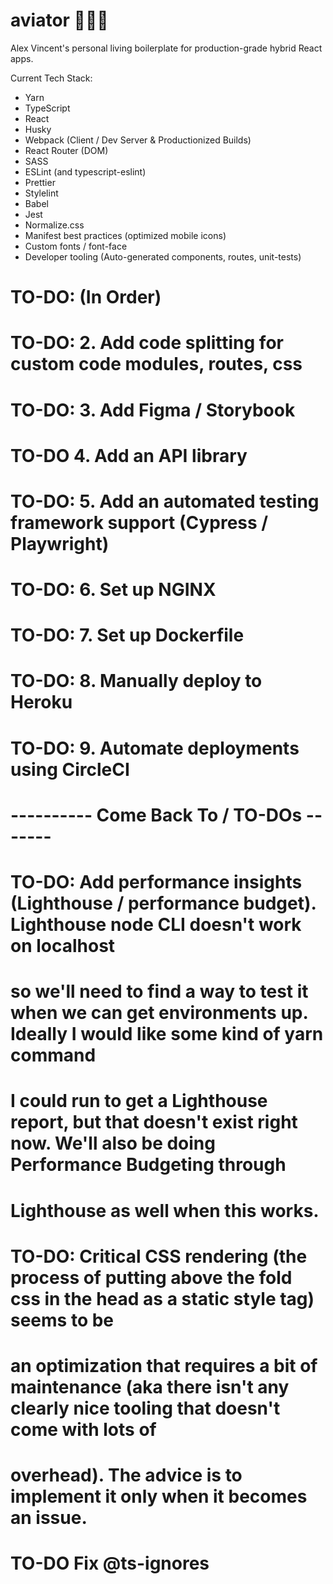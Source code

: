 # aviator 👨🏻‍✈️

Alex Vincent's personal living boilerplate for production-grade hybrid React apps.

Current Tech Stack:

- Yarn
- TypeScript
- React
- Husky
- Webpack (Client / Dev Server & Productionized Builds)
- React Router (DOM)
- SASS
- ESLint (and typescript-eslint)
- Prettier
- Stylelint
- Babel
- Jest
- Normalize.css
- Manifest best practices (optimized mobile icons)
- Custom fonts / font-face
- Developer tooling (Auto-generated components, routes, unit-tests)

# TO-DO: (In Order)

# TO-DO: 2. Add code splitting for custom code modules, routes, css

# TO-DO: 3. Add Figma / Storybook

# TO-DO 4. Add an API library

# TO-DO: 5. Add an automated testing framework support (Cypress / Playwright)

# TO-DO: 6. Set up NGINX

# TO-DO: 7. Set up Dockerfile

# TO-DO: 8. Manually deploy to Heroku

# TO-DO: 9. Automate deployments using CircleCI

# ---------- Come Back To / TO-DOs -------

# TO-DO: Add performance insights (Lighthouse / performance budget). Lighthouse node CLI doesn't work on localhost

# so we'll need to find a way to test it when we can get environments up. Ideally I would like some kind of yarn command

# I could run to get a Lighthouse report, but that doesn't exist right now. We'll also be doing Performance Budgeting through

# Lighthouse as well when this works.

# TO-DO: Critical CSS rendering (the process of putting above the fold css in the head as a static style tag) seems to be

# an optimization that requires a bit of maintenance (aka there isn't any clearly nice tooling that doesn't come with lots of

# overhead). The advice is to implement it only when it becomes an issue.

# TO-DO Fix @ts-ignores
